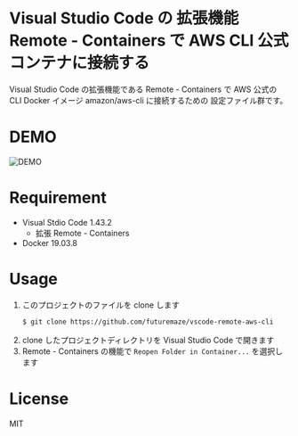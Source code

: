 # Visual Studio Code の 拡張機能 Remote - Containers で AWS CLI 公式コンテナに接続する

Visual Studio Code の拡張機能である Remote - Containers で
AWS 公式の CLI Docker イメージ amazon/aws-cli に接続するための
設定ファイル群です。

# DEMO

![DEMO](https://user-images.githubusercontent.com/2173404/78331812-c6a40f80-75c1-11ea-859b-984a41842bde.gif)

# Requirement

* Visual Stdio Code 1.43.2
    * 拡張 Remote - Containers
* Docker 19.03.8

# Usage

1. このプロジェクトのファイルを clone します
    ```bash
    $ git clone https://github.com/futuremaze/vscode-remote-aws-cli
    ```
1. clone したプロジェクトディレクトリを Visual Studio Code で開きます
1. Remote - Containers の機能で `Reopen Folder in Container...` を選択します

# License

MIT
